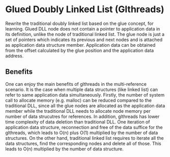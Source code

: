 # Glued Doubly Linked List (Glthreads)

Rewrite the traditional doubly linked list based on the glue concept, for learning. Glued DLL node does not contain a pointer to application data in its definition, unlike the node of traditional linked list. The glue node is just a set of pointers which indicates its previous and next nodes and is attached as application data structure member. Application data can be obtained from the offset calculated by the glue position and the application data address.

## Benefits

One can enjoy the main benefits of glthreads in the multi-reference scenario. It is the case when multiple data structures (like linked list) can refer to same application data simultaneously. Firstly, the number of system call to allocate memory (e.g. malloc) can be reduced compared to the traditional DLL, since all the glue nodes are allocated as the application data member while the traditional DLL needs to allocate node memory per number of data strucutres for references. In addition, glthreads has lower time complexity of data deletion than traditional DLL. One iteration of application data structure, reconnection and free of the data suffice for the glthreads, which leads to O(n) plus O(1) multiplied by the number of data structures. On the other hand, traditional linked list requires to iterate all the data structures, find the corresponding nodes and delete all of those. This leads to O(n) multiplied by the number of data structure.
